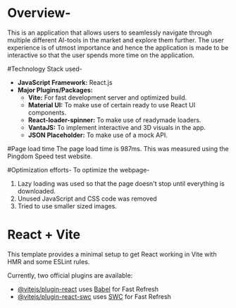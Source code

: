# Overview-
This is an application that allows users to seamlessly navigate through multiple different AI-tools in the market and explore them further. The user experience is of utmost importance and hence the application is made to be interactive so that the user spends more time on the application. 

#Technology Stack used-
- **JavaScript Framework:** React.js
- **Major Plugins/Packages:**
  - **Vite:** For fast development server and optimized build.
  - **Material UI:** To make use of certain ready to use React UI components.
  - **React-loader-spinner:** To make use of readymade loaders.
  - **VantaJS:** To implement interactive and 3D visuals in the app.
  - **JSON Placeholder:** To make use of a mock API.
 
#Page load time
The page load time is 987ms. This was measured using the Pingdom Speed test website.

#Optimization efforts-
To optimize the webpage-
1) Lazy loading was used so that the page doesn't stop until everything is downloaded.
2) Unused JavaScript and CSS code was removed
3) Tried to use smaller sized images.

# React + Vite

This template provides a minimal setup to get React working in Vite with HMR and some ESLint rules.

Currently, two official plugins are available:

- [@vitejs/plugin-react](https://github.com/vitejs/vite-plugin-react/blob/main/packages/plugin-react/README.md) uses [Babel](https://babeljs.io/) for Fast Refresh
- [@vitejs/plugin-react-swc](https://github.com/vitejs/vite-plugin-react-swc) uses [SWC](https://swc.rs/) for Fast Refresh
